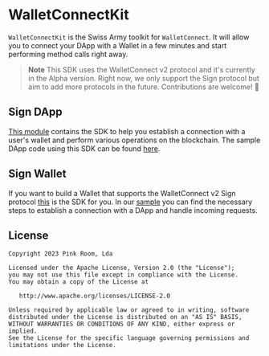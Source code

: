 # WalletConnectKit

`WalletConnectKit` is the Swiss Army toolkit for `WalletConnect`. It will allow you to connect your
DApp with a Wallet in a few minutes and start performing method calls right away.

> **Note**
> This SDK uses the WalletConnect v2 protocol and it's currently in the Alpha version. Right now, we
> only support the Sign protocol but aim to add more protocols in the future. Contributions are
> welcome! 🚀

## Sign DApp

[This module](./sign/sdk/dapp) contains the SDK to help you establish a connection with a user's
wallet and perform various operations on the blockchain. The sample DApp code using this SDK can be
found [here](./sign/sample/dapp).

## Sign Wallet

If you want to build a Wallet that supports the WalletConnect v2 Sign protocol
[this](./sign/sdk/wallet) is the SDK for you. In our [sample](./sign/sample/wallet) you can find
the necessary steps to establish a connection with a DApp and handle incoming requests.

## License

    Copyright 2023 Pink Room, Lda

    Licensed under the Apache License, Version 2.0 (the "License");
    you may not use this file except in compliance with the License.
    You may obtain a copy of the License at

       http://www.apache.org/licenses/LICENSE-2.0

    Unless required by applicable law or agreed to in writing, software
    distributed under the License is distributed on an "AS IS" BASIS,
    WITHOUT WARRANTIES OR CONDITIONS OF ANY KIND, either express or implied.
    See the License for the specific language governing permissions and
    limitations under the License.